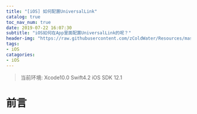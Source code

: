 ```yaml
---
title: "[iOS] 如何配置UniversalLink"
catalog: true
toc_nav_num: true
date: 2019-07-22 16:07:30
subtitle: "iOS如何在App里面配置UniversalLink的呢？"
header-img: "https://raw.githubusercontent.com/zColdWater/Resources/master/Images/naked.jpg"
tags:
- iOS
catagories:
- iOS
---
```


> 当前环境: Xcode10.0 Swift4.2 iOS SDK 12.1

前言
=======

